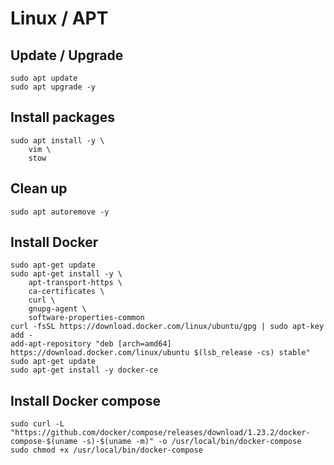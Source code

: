 # Linux / APT

## Update / Upgrade
	sudo apt update 
	sudo apt upgrade -y 

## Install packages

	sudo apt install -y \
		vim \
		stow

## Clean up

	sudo apt autoremove -y



## Install Docker

	sudo apt-get update
	sudo apt-get install -y \
	    apt-transport-https \
	    ca-certificates \
	    curl \
	    gnupg-agent \
	    software-properties-common
    curl -fsSL https://download.docker.com/linux/ubuntu/gpg | sudo apt-key add -
    add-apt-repository "deb [arch=amd64] https://download.docker.com/linux/ubuntu $(lsb_release -cs) stable"
   	sudo apt-get update
 	sudo apt-get install -y docker-ce
 	
## Install Docker compose

	sudo curl -L "https://github.com/docker/compose/releases/download/1.23.2/docker-compose-$(uname -s)-$(uname -m)" -o /usr/local/bin/docker-compose
	sudo chmod +x /usr/local/bin/docker-compose
